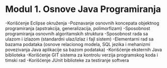 # Modul 1. Osnove Java Programiranja


-Korišćenje Eclipse okruženja
-Poznavanje osnovnih koncepata objektnog programiranja (apstrakcija, generalizacija, polimorfizam)
-Sposobnost programiranja osnovnih algoritamskih struktura
-Sposobnost rada sa ulazom i izlazom (standardni ulaz/izlaz i fajl sistem)
-Elementarni rad sa bazama podataka (osnove relacionog modela, SQL jezika i mehanizmi povezivanja Java aplikacije sa bazom podataka)
-Korišćenje eksternih Java biblioteka
-Korišćenje GIT sistema za kontrolu verzija programskog koda i timski rad
-Korišćenje JUnit biblioteke za testiranje softvera

